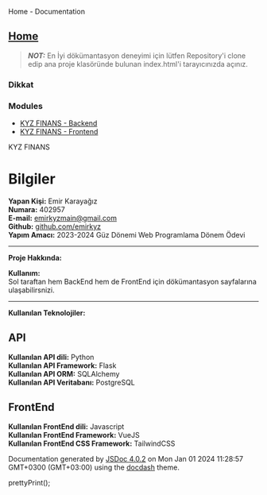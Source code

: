 Home - Documentation

[Home](index.html)
------------------
> **_NOT:_**  En İyi dökümantasyon deneyimi için lütfen Repository'i clone edip ana proje klasöründe bulunan index.html'i tarayıcınızda açınız.
### Dikkat
### Modules

*   [KYZ FINANS - Backend](./FinansBackend/docs/_build/html/index.html)
*   [KYZ FINANS - Frontend](./finansfrontend/docs/index.html)

KYZ FINANS

Bilgiler
========

**Yapan Kişi:** Emir Karayağız  
**Numara:** 402957  
**E-mail:** emirkyzmain@gmail.com  
**Github:** [github.com/emirkyz](https://github.com/emirkyz)  
**Yapım Amacı:** 2023-2024 Güz Dönemi Web Programlama Dönem Ödevi

* * *

**Proje Hakkında:**

**Kullanım:**  
Sol taraftan hem BackEnd hem de FrontEnd için dökümantasyon sayfalarına ulaşabilirsnizi.

* * *

**Kullanılan Teknolojiler:**

API
---

**Kullanılan API dili:** Python  
**Kullanılan API Framework:** Flask  
**Kullanılan API ORM:** SQLAlchemy  
**Kullanılan API Veritabanı:** PostgreSQL

FrontEnd
--------

**Kullanılan FrontEnd dili:** Javascript  
**Kullanılan FrontEnd Framework:** VueJS  
**Kullanılan FrontEnd CSS Framework:** TailwindCSS



Documentation generated by [JSDoc 4.0.2](https://github.com/jsdoc3/jsdoc) on Mon Jan 01 2024 11:28:57 GMT+0300 (GMT+03:00) using the [docdash](https://github.com/clenemt/docdash) theme.

prettyPrint();